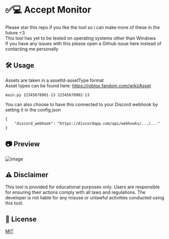 # ✅💻 Accept Monitor
Please star this repo if you like the tool so i can make more of these in the future <3<br>
This tool has yet to be tested on operating systems other than Windows<br>
If you have any issues with this please open a Github issue here instead of contacting me personally<br>

## 🛠️ Usage
Assets are taken in a assetId-assetType format<br>
Asset types can be found here: https://roblox.fandom.com/wiki/Asset
```
main.py 12345678901-13 12345678902-13
```
You can also choose to have this connected to your Discord webhook by setting it in the config.json
```
{
    "discord_webhook": "https://discordapp.com/api/webhooks/.../..."
}
```

## 📷 Preview
![image](https://github.com/emppu-dev/accept-monitor/assets/83163481/afa7cd9e-d438-47d2-8241-89a115e7cd7b)


## ⚠️ Disclaimer
This tool is provided for educational purposes only. Users are responsible for ensuring their actions comply with all laws and regulations. The developer is not liable for any misuse or unlawful activities conducted using this tool.

## 📄 License
[MIT](https://choosealicense.com/licenses/mit/)

